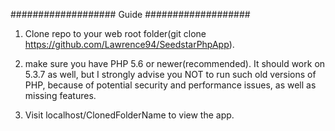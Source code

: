 ###################
Guide
###################

1. Clone repo to your web root folder(git clone https://github.com/Lawrence94/SeedstarPhpApp).

2. make sure you have PHP 5.6 or newer(recommended).
It should work on 5.3.7 as well, but I strongly advise you NOT to run
such old versions of PHP, because of potential security and performance
issues, as well as missing features.

3. Visit localhost/ClonedFolderName to view the app.